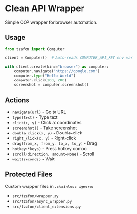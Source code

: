 # Clean API Wrapper

Simple OOP wrapper for browser automation.

## Usage

```python
from tzafon import Computer

client = Computer()  # Auto-reads COMPUTER_API_KEY env var

with client.create(kind="browser") as computer:
    computer.navigate("https://google.com")
    computer.type("Hello World")
    computer.click(100, 200)
    screenshot = computer.screenshot()
```

## Actions

- `navigate(url)` - Go to URL
- `type(text)` - Type text
- `click(x, y)` - Click at coordinates
- `screenshot()` - Take screenshot
- `double_click(x, y)` - Double-click
- `right_click(x, y)` - Right-click
- `drag(from_x, from_y, to_x, to_y)` - Drag
- `hotkey(*keys)` - Press hotkey combo
- `scroll(direction, amount=None)` - Scroll
- `wait(seconds)` - Wait

## Protected Files

Custom wrapper files in `.stainless-ignore`:
- `src/tzafon/wrapper.py`
- `src/tzafon/async_wrapper.py`
- `src/tzafon/client_extensions.py`

